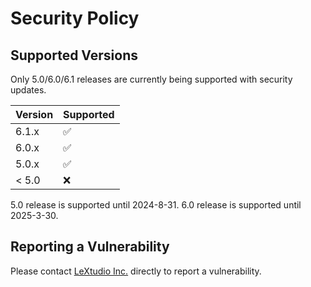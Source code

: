 # Security Policy

## Supported Versions

Only 5.0/6.0/6.1 releases are currently being supported with security updates.

| Version | Supported          |
| ------- | ------------------ |
| 6.1.x   | :white_check_mark: |
| 6.0.x   | :white_check_mark: |
| 5.0.x   | :white_check_mark: |
| < 5.0   | :x:                |

5.0 release is supported until 2024-8-31.
6.0 release is supported until 2025-3-30.

## Reporting a Vulnerability

Please contact [LeXtudio Inc.](https://lextudio.com) directly to report a vulnerability.

